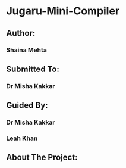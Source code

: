 # Jugaru-Mini-Compiler
## Author:
### Shaina Mehta
## Submitted To:
### Dr Misha Kakkar
## Guided By:
### Dr Misha Kakkar
### Leah Khan
## About The Project:
